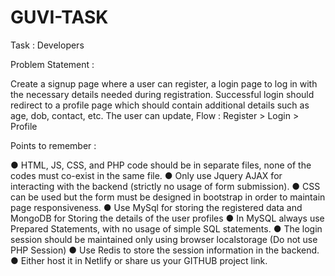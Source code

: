 # GUVI-TASK
Task : Developers

Problem Statement :

Create a signup page where a user can register, a login page to
log in with the necessary details needed during registration.
Successful login should redirect to a profile page which should
contain additional details such as age, dob, contact, etc. The user
can update,
Flow : Register > Login > Profile

Points to remember :

● HTML, JS, CSS, and PHP code should be in separate files, none of the
codes must co-exist in the same file.
● Only use Jquery AJAX for interacting with the backend (strictly no usage
of form submission).
● CSS can be used but the form must be designed in bootstrap in order to
maintain page responsiveness.
● Use MySql for storing the registered data and MongoDB for Storing the
details of the user profiles
● In MySQL always use Prepared Statements, with no usage of simple SQL
statements.
● The login session should be maintained only using browser localstorage
(Do not use PHP Session)
● Use Redis to store the session information in the backend.
● Either host it in Netlify or share us your GITHUB project link.
